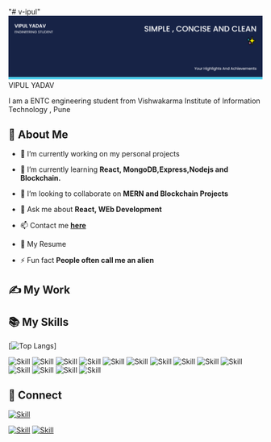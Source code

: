 "# v-ipul" 
![Vipul Yadav's-cover](./cover-image.png)
VIPUL YADAV


I am a ENTC engineering student from Vishwakarma Institute of Information Technology , Pune 


## 🧔 About Me

- 🔭 I’m currently working on my personal projects

- 🌱 I’m currently learning **React, MongoDB,Express,Nodejs and Blockchain.**

- 👯 I’m looking to collaborate on **MERN and Blockchain Projects**


- 💬 Ask me about **React, WEb Development**

- 📫 Contact me **[here](vipulyadav21124@gmail.com)**

- 📄 My Resume 

- ⚡ Fun fact **People often call me an alien**

## ✍ My Work



## 📚 My Skills

[![Top Langs](https://github-readme-stats.vercel.app/api/top-langs/?username=Jaagrav&layout=compact&show_icons=true&theme=dark)]

![Skill](https://img.shields.io/badge/HTML5-E34F26?style=for-the-badge&logo=html5&logoColor=white)
![Skill](https://img.shields.io/badge/CSS3-1572B6?style=for-the-badge&logo=css3&logoColor=white)
![Skill](https://img.shields.io/badge/JavaScript-323330?style=for-the-badge&logo=javascript&logoColor=F7DF1E)
![Skill](https://img.shields.io/badge/Node.js-43853D?style=for-the-badge&logo=node.js&logoColor=white)
![Skill](https://img.shields.io/badge/npm-CB3837?style=for-the-badge&logo=npm&logoColor=white)
![Skill](https://img.shields.io/badge/Express.js-000000?style=for-the-badge&logo=express&logoColor=white)
![Skill](https://img.shields.io/badge/Sass-CC6699?style=for-the-badge&logo=sass&logoColor=white)
![Skill](https://img.shields.io/badge/Java-ED8B00?style=for-the-badge&logo=java&logoColor=white)
![Skill](https://img.shields.io/badge/React-20232A?style=for-the-badge&logo=react&logoColor=61DAFB)
![Skill](https://img.shields.io/badge/React_Native-20232A?style=for-the-badge&logo=react&logoColor=61DAFB)
![Skill](https://img.shields.io/badge/Bootstrap-563D7C?style=for-the-badge&logo=bootstrap&logoColor=white)
![Skill](https://img.shields.io/badge/Git-F05032?style=for-the-badge&logo=git&logoColor=white)
![Skill](https://img.shields.io/badge/Visual_Studio_Code-0078D4?style=for-the-badge&logo=visual%20studio%20code&logoColor=white)
![Skill](https://img.shields.io/badge/Microsoft_Office-D83B01?style=for-the-badge&logo=microsoft-office&logoColor=white)

## 🤝 Connect

[![Skill](https://img.shields.io/badge/LinkedIn-0077B5?style=for-the-badge&logo=linkedin&logoColor=white)](https://www.linkedin.com/in/vipul-yadav-55501a168/)

[![Skill](https://img.shields.io/badge/Instagram-E4405F?style=for-the-badge&logo=instagram&logoColor=white)](https://www.instagram.com/_we_pool_/)
[![Skill](https://img.shields.io/badge/GitHub-100000?style=for-the-badge&logo=github&logoColor=white)](https://github.com/v-ipul/)
